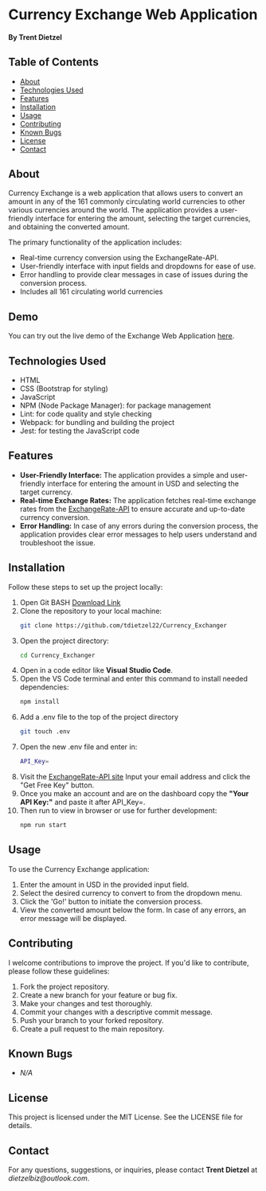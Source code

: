 # Currency Exchange Web Application
#### By Trent Dietzel

## Table of Contents
- [About](#about)
- [Technologies Used](#technologies-used)
- [Features](#features)
- [Installation](#installation)
- [Usage](#usage)
- [Contributing](#contributing)
- [Known Bugs](#known-bugs)
- [License](#license)
- [Contact](#contact)

## About

Currency Exchange is a web application that allows users to convert an amount in any of the 161 commonly circulating world currencies to other various currencies around the world. The application provides a user-friendly interface for entering the amount, selecting the target currencies, and obtaining the converted amount.

The primary functionality of the application includes:
- Real-time currency conversion using the ExchangeRate-API.
- User-friendly interface with input fields and dropdowns for ease of use.
- Error handling to provide clear messages in case of issues during the conversion process.
- Includes all 161 circulating world currencies

## Demo
You can try out the live demo of the Exchange Web Application [here](https://tdietzel22.github.io/Currency_Exchanger/).

## Technologies Used
- HTML
- CSS (Bootstrap for styling)
- JavaScript
- NPM (Node Package Manager): for package management
- Lint: for code quality and style checking
- Webpack: for bundling and building the project
- Jest: for testing the JavaScript code

## Features
- **User-Friendly Interface:** The application provides a simple and user-friendly interface for entering the amount in USD and selecting the target currency.
- **Real-time Exchange Rates:** The application fetches real-time exchange rates from the [ExchangeRate-API](https://www.exchangerate-api.com/) to ensure accurate and up-to-date currency conversion.
- **Error Handling:** In case of any errors during the conversion process, the application provides clear error messages to help users understand and troubleshoot the issue.

## Installation

Follow these steps to set up the project locally:
1. Open Git BASH [Download Link](https://gitforwindows.org/)
2. Clone the repository to your local machine:
   ```bash
   git clone https://github.com/tdietzel22/Currency_Exchanger
   ```
3. Open the project directory:
   ```bash
   cd Currency_Exchanger
   ```
4. Open in a code editor like __Visual Studio Code__.
5. Open the VS Code terminal and enter this command to install needed dependencies:
   ```bash
   npm install
   ```
6. Add a .env file to the top of the project directory
   ```bash
   git touch .env
   ```
7. Open the new .env file and enter in:
   ```bash
   API_Key=
   ```
8. Visit the [ExchangeRate-API site](https://www.exchangerate-api.com/) Input your email address and click the "Get Free Key" button.
9. Once you make an account and are on the dashboard copy the **"Your API Key:"** and paste it after API_Key=.
8. Then run to view in browser or use for further development:
   ```bash
   npm run start
   ```

## Usage

To use the Currency Exchange application:
1. Enter the amount in USD in the provided input field.
2. Select the desired currency to convert to from the dropdown menu.
3. Click the 'Go!' button to initiate the conversion process.
4. View the converted amount below the form. In case of any errors, an error message will be displayed.

## Contributing

I welcome contributions to improve the project. If you'd like to contribute, please follow these guidelines:
1. Fork the project repository.
2. Create a new branch for your feature or bug fix.
3. Make your changes and test thoroughly.
4. Commit your changes with a descriptive commit message.
5. Push your branch to your forked repository.
6. Create a pull request to the main repository.

## Known Bugs

* _N/A_

## License
This project is licensed under the MIT License. See the LICENSE file for details.

## Contact
For any questions, suggestions, or inquiries, please contact **Trent Dietzel** at _dietzelbiz@outlook.com_.
